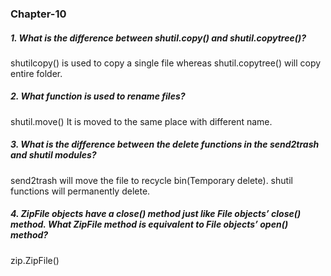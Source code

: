 ### Chapter-10

##### 1. What is the difference between shutil.copy() and shutil.copytree()?
shutilcopy() is used to copy a single file whereas shutil.copytree() will copy entire folder.

##### 2. What function is used to rename files?
shutil.move()
It is moved to the same place with different name.

##### 3. What is the difference between the delete functions in the send2trash and shutil modules?
send2trash will move the file to recycle bin(Temporary delete).
shutil functions will permanently delete.

##### 4. ZipFile objects have a close() method just like File objects’ close() method. What ZipFile method is equivalent to File objects’ open() method?
zip.ZipFile()
